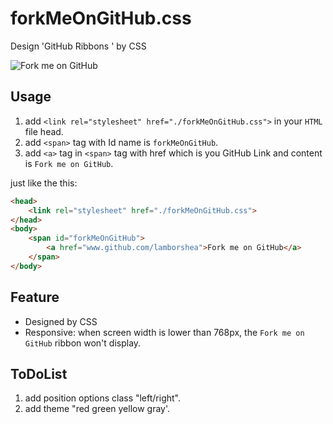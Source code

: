 # forkMeOnGitHub.css

Design 'GitHub Ribbons ' by CSS

![ Fork me on GitHub](https://camo.githubusercontent.com/38ef81f8aca64bb9a64448d0d70f1308ef5341ab/68747470733a2f2f73332e616d617a6f6e6177732e636f6d2f6769746875622f726962626f6e732f666f726b6d655f72696768745f6461726b626c75655f3132313632312e706e67)
## Usage

1. add `<link rel="stylesheet" href="./forkMeOnGitHub.css">` in your `HTML` file head.
1. add `<span>` tag with Id name is `forkMeOnGitHub`.
1. add `<a>` tag in `<span>` tag with href which is you GitHub Link and content is `Fork me on GitHub`.

just like the this:

```HTML
<head>
    <link rel="stylesheet" href="./forkMeOnGitHub.css">
</head>
<body>
    <span id="forkMeOnGitHub">
        <a href="www.github.com/lamborshea">Fork me on GitHub</a>
    </span>
</body>
```

## Feature

- Designed by CSS
- Responsive: when screen width is lower than 768px, the `Fork me on GitHub` ribbon won't display.

## ToDoList

1. add position options class "left/right".
1. add theme "red green yellow gray'.

